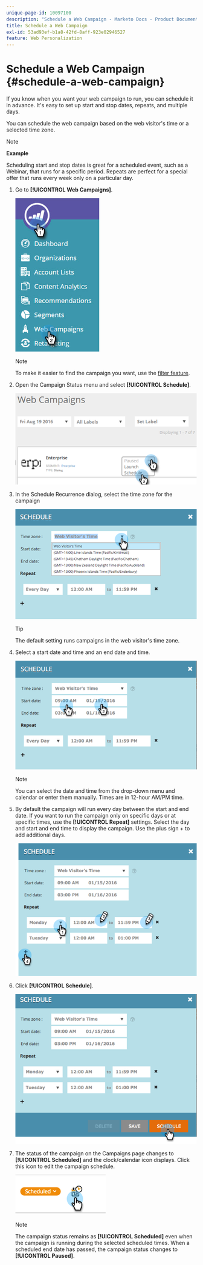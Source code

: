 ```yaml
---
unique-page-id: 10097100
description: "Schedule a Web Campaign - Marketo Docs - Product Documentation"
title: Schedule a Web Campaign
exl-id: 53ad93ef-b1a8-42fd-8aff-923e02946527
feature: Web Personalization
---
```

# Schedule a Web Campaign {#schedule-a-web-campaign}

If you know when you want your web campaign to run, you can schedule it in advance. It's easy to set up start and stop dates, repeats, and multiple days.

You can schedule the web campaign based on the web visitor's time or a selected time zone.

>[!NOTE]
>
>**Example**
>
>Scheduling start and stop dates is great for a scheduled event, such as a Webinar, that runs for a specific period. Repeats are perfect for a special offer that runs every week only on a particular day.

1. Go to **[!UICONTROL Web Campaigns]**.

   ![](assets/image2016-8-18-16-3a38-3a47.png)

   >[!NOTE]
   >
   >To make it easier to find the campaign you want, use the [filter feature](/help/marketo/product-docs/web-personalization/working-with-web-campaigns/filter-web-campaigns.md).

1. Open the Campaign Status menu and select **[!UICONTROL Schedule]**.

   ![](assets/image2016-8-18-16-3a41-3a45.png)

1. In the Schedule Recurrence dialog, select the time zone for the campaign

   ![](assets/image2016-1-14-8-3a14-3a20.png)

   >[!TIP]
   >
   >The default setting runs campaigns in the web visitor's time zone.

1. Select a start date and time and an end date and time.

   ![](assets/image2016-1-14-8-3a16-3a12.png)

   >[!NOTE]
   >
   >You can select the date and time from the drop-down menu and calendar or enter them manually. Times are in 12-hour AM/PM time.

1. By default the campaign will run every day between the start and end date. If you want to run the campaign only on specific days or at specific times, use the **[!UICONTROL Repeat]** settings. Select the day and start and end time to display the campaign. Use the plus sign + to add additional days.

   ![](assets/image2016-1-14-8-3a19-3a37.png)

1. Click **[!UICONTROL Schedule]**.

   ![](assets/image2016-1-14-8-3a27-3a55.png)

1. The status of the campaign on the Campaigns page changes to **[!UICONTROL Scheduled]** and the clock/calendar icon displays. Click this icon to edit the campaign schedule.

   ![](assets/image2016-1-14-8-3a27-3a32.png)

   >[!NOTE]
   >
   >The campaign status remains as **[!UICONTROL Scheduled]** even when the campaign is running during the selected scheduled times. When a scheduled end date has passed, the campaign status changes to **[!UICONTROL Paused]**.
